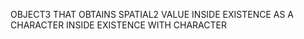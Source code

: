 OBJECT3 THAT OBTAINS SPATIAL2 VALUE INSIDE EXISTENCE AS A CHARACTER INSIDE EXISTENCE WITH CHARACTER

